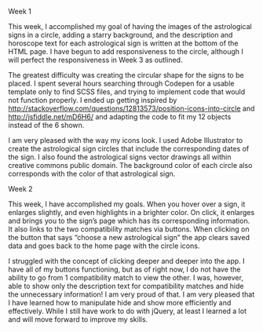 Week 1

This week, I accomplished my goal of having the images of the astrological signs in a circle, adding a starry background, and the description and horoscope text for each astrological sign is written at the bottom of the HTML page. I have begun to add responsiveness to the circle, although I will perfect the responsiveness in Week 3 as outlined.

The greatest difficulty was creating the circular shape for the signs to be placed. I spent several hours searching through Codepen for a usable template only to find SCSS files, and trying to implement code that would not function properly. I ended up getting inspired by http://stackoverflow.com/questions/12813573/position-icons-into-circle and http://jsfiddle.net/mD6H6/
and adapting the code to fit my 12 objects instead of the 6 shown.

I am very pleased with the way my icons look. I used Adobe Illustrator to create the astrological sign circles that include the corresponding dates of the sign. I also found the astrological signs vector drawings all within creative commons public domain. The background color of each circle also corresponds with the color of that astrological sign.

Week 2

This week, I have accomplished my goals. When you hover over a sign, it enlarges slightly, and even highlights in a brighter color. On click, it enlarges and brings you to the sign’s page which has its corresponding information. It also links to the two compatibility matches via buttons. When clicking on the button that says “choose a new astrological sign” the app clears saved data and goes back to the home page with the circle icons.

I struggled with the concept of clicking deeper and deeper into the app. I have all of my buttons functioning, but as of right now, I do not have the ability to go from 1 compatibility match to view the other. I was, however, able to show only the description text for compatibility matches and hide the unnecessary information! I am very proud of that. I am very pleased that I have learned how to manipulate hide and show more efficiently and effectively. While I still have work to do with jQuery, at least I learned a lot and will move forward to improve my skills.
